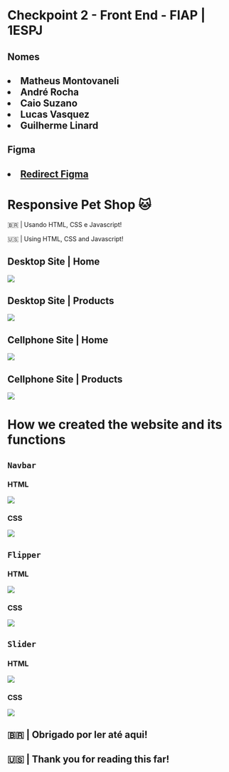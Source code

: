 # Checkpoint 2 - Front End - FIAP | 1ESPJ

## Nomes

<h2>

<li>Matheus Montovaneli</li>
<li>André Rocha</li>
<li>Caio Suzano</li>
<li>Lucas Vasquez</li>
<li>Guilherme Linard </li>

## Figma

<h2>
<li><a href="https://www.figma.com/file/4ltbisiTDLGH2nW7gVLa78/Checkpoint---PetShop?type=design&node-id=0%3A1&mode=design&t=mdfc3uVLnc3xpEfm-1">Redirect Figma</a></li>



# Responsive Pet Shop 🐱

<p>🇧🇷 | Usando HTML, CSS e Javascript!</p>
<p>🇺🇸 | Using HTML, CSS and Javascript!</p>

## Desktop Site | Home

<img src="https://i.imgur.com/kVXmZS1.jpeg"/>


## Desktop Site | Products

<img src="https://i.imgur.com/yi6Pi0z.png"/> 


## Cellphone Site | Home

<img src="https://i.imgur.com/oQGAdBu.png"/> 

## Cellphone Site | Products

<img src="https://i.imgur.com/xAFZkrq.png"/> 

# How we created the website and its functions

## `Navbar`

<h3>HTML</h3>
<img src="https://i.imgur.com/ZOkisGV.png"/>
<h3>CSS</h3>
<img src="https://i.imgur.com/VccNQeB.png"/>



## `Flipper`
<h3>HTML</h3>
<img src="https://i.imgur.com/nFS7rWm.png"/>
<h3>CSS</h3>
<img src="https://i.imgur.com/YxIVXuF.png"/>

## `Slider`

<h3>HTML</h3>
<img src="https://i.imgur.com/8JrMqoX.png"/>
<h3>CSS</h3>
<img src="https://i.imgur.com/0lB1zM3.png"/>

<h2>🇧🇷 | Obrigado por ler até aqui!</h2>
<h2>🇺🇸 | Thank you for reading this far!</h2>


